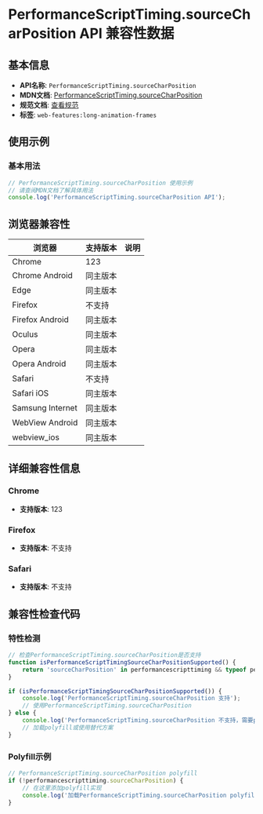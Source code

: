 # PerformanceScriptTiming.sourceCharPosition API 兼容性数据

## 基本信息

- **API名称**: `PerformanceScriptTiming.sourceCharPosition`
- **MDN文档**: [PerformanceScriptTiming.sourceCharPosition](https://developer.mozilla.org/docs/Web/API/PerformanceScriptTiming/sourceCharPosition)
- **规范文档**: [查看规范](https://w3c.github.io/long-animation-frames/#dom-performancescripttiming-sourcecharposition)
- **标签**: `web-features:long-animation-frames`

## 使用示例

### 基本用法

```javascript
// PerformanceScriptTiming.sourceCharPosition 使用示例
// 请查阅MDN文档了解具体用法
console.log('PerformanceScriptTiming.sourceCharPosition API');
```

## 浏览器兼容性

| 浏览器 | 支持版本 | 说明 |
|--------|----------|------|
| Chrome | 123 |  |
| Chrome Android | 同主版本 |  |
| Edge | 同主版本 |  |
| Firefox | 不支持 |  |
| Firefox Android | 同主版本 |  |
| Oculus | 同主版本 |  |
| Opera | 同主版本 |  |
| Opera Android | 同主版本 |  |
| Safari | 不支持 |  |
| Safari iOS | 同主版本 |  |
| Samsung Internet | 同主版本 |  |
| WebView Android | 同主版本 |  |
| webview_ios | 同主版本 |  |

## 详细兼容性信息

### Chrome

- **支持版本**: 123

### Firefox

- **支持版本**: 不支持

### Safari

- **支持版本**: 不支持

## 兼容性检查代码

### 特性检测

```javascript
// 检查PerformanceScriptTiming.sourceCharPosition是否支持
function isPerformanceScriptTimingSourceCharPositionSupported() {
    return 'sourceCharPosition' in performancescripttiming && typeof performancescripttiming.sourceCharPosition === 'function';
}

if (isPerformanceScriptTimingSourceCharPositionSupported()) {
    console.log('PerformanceScriptTiming.sourceCharPosition 支持');
    // 使用PerformanceScriptTiming.sourceCharPosition
} else {
    console.log('PerformanceScriptTiming.sourceCharPosition 不支持，需要polyfill');
    // 加载polyfill或使用替代方案
}
```

### Polyfill示例

```javascript
// PerformanceScriptTiming.sourceCharPosition polyfill
if (!performancescripttiming.sourceCharPosition) {
    // 在这里添加polyfill实现
    console.log('加载PerformanceScriptTiming.sourceCharPosition polyfill');
}
```

